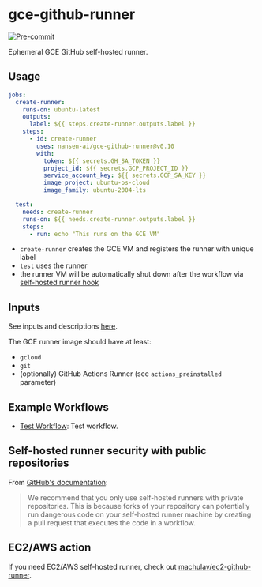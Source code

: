 # gce-github-runner
[![Pre-commit](https://github.com/nansen-ai/gce-github-runner/actions/workflows/pre_commit.yml/badge.svg?branch=main)](https://github.com/nansen-ai/gce-github-runner/actions/workflows/pre_commit.yml)

Ephemeral GCE GitHub self-hosted runner.

## Usage

```yaml
jobs:
  create-runner:
    runs-on: ubuntu-latest
    outputs:
      label: ${{ steps.create-runner.outputs.label }}
    steps:
      - id: create-runner
        uses: nansen-ai/gce-github-runner@v0.10
        with:
          token: ${{ secrets.GH_SA_TOKEN }}
          project_id: ${{ secrets.GCP_PROJECT_ID }}
          service_account_key: ${{ secrets.GCP_SA_KEY }}
          image_project: ubuntu-os-cloud
          image_family: ubuntu-2004-lts

  test:
    needs: create-runner
    runs-on: ${{ needs.create-runner.outputs.label }}
    steps:
      - run: echo "This runs on the GCE VM"
```

 * `create-runner` creates the GCE VM and registers the runner with unique label
 * `test` uses the runner
 * the runner VM will be automatically shut down after the workflow via [self-hosted runner hook](https://docs.github.com/en/actions/hosting-your-own-runners/managing-self-hosted-runners/running-scripts-before-or-after-a-job)

## Inputs

See inputs and descriptions [here](./action.yml).

The GCE runner image should have at least:
 * `gcloud`
 * `git`
 * (optionally) GitHub Actions Runner (see `actions_preinstalled` parameter)

## Example Workflows

* [Test Workflow](./.github/workflows/test.yml): Test workflow.

## Self-hosted runner security with public repositories

From [GitHub's documentation](https://docs.github.com/en/actions/hosting-your-own-runners/about-self-hosted-runners#self-hosted-runner-security-with-public-repositories):

> We recommend that you only use self-hosted runners with private repositories. This is because forks of your
> repository can potentially run dangerous code on your self-hosted runner machine by creating a pull request that
> executes the code in a workflow.

## EC2/AWS action

If you need EC2/AWS self-hosted runner, check out [machulav/ec2-github-runner](https://github.com/machulav/ec2-github-runner).
